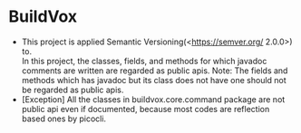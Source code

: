 # BuildVox

* This project is applied Semantic Versioning(<https://semver.org/ 2.0.0>) to.  
  In this project, the classes, fields, and methods for which javadoc comments are written are regarded as public apis.
  Note: The fields and methods which has javadoc but its class does not have one should not be regarded as public apis. 
* [Exception] All the classes in buildvox.core.command package are not public api even if documented, because most codes
  are reflection based ones by picocli.
  
